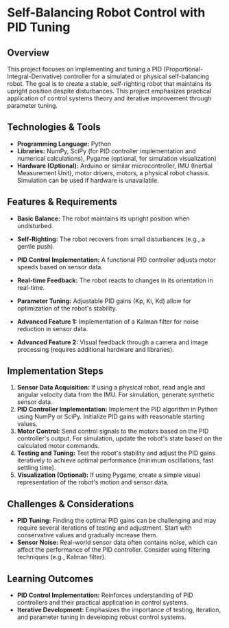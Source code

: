 # Self-Balancing Robot Control with PID Tuning

## Overview

This project focuses on implementing and tuning a PID (Proportional-Integral-Derivative) controller for a simulated or physical self-balancing robot. The goal is to create a stable, self-righting robot that maintains its upright position despite disturbances.  This project emphasizes practical application of control systems theory and iterative improvement through parameter tuning.

## Technologies & Tools

* **Programming Language:** Python
* **Libraries:**  NumPy, SciPy (for PID controller implementation and numerical calculations), Pygame (optional, for simulation visualization)
* **Hardware (Optional):** Arduino or similar microcontroller, IMU (Inertial Measurement Unit), motor drivers, motors, a physical robot chassis.  Simulation can be used if hardware is unavailable.

## Features & Requirements

- **Basic Balance:** The robot maintains its upright position when undisturbed.
- **Self-Righting:** The robot recovers from small disturbances (e.g., a gentle push).
- **PID Control Implementation:**  A functional PID controller adjusts motor speeds based on sensor data.
- **Real-time Feedback:** The robot reacts to changes in its orientation in real-time.
- **Parameter Tuning:** Adjustable PID gains (Kp, Ki, Kd) allow for optimization of the robot's stability.

- **Advanced Feature 1:** Implementation of a Kalman filter for noise reduction in sensor data.
- **Advanced Feature 2:**  Visual feedback through a camera and image processing (requires additional hardware and libraries).


## Implementation Steps

1. **Sensor Data Acquisition:**  If using a physical robot, read angle and angular velocity data from the IMU. For simulation, generate synthetic sensor data.
2. **PID Controller Implementation:**  Implement the PID algorithm in Python using NumPy or SciPy.  Initialize PID gains with reasonable starting values.
3. **Motor Control:**  Send control signals to the motors based on the PID controller's output.  For simulation, update the robot's state based on the calculated motor commands.
4. **Testing and Tuning:**  Test the robot's stability and adjust the PID gains iteratively to achieve optimal performance (minimum oscillations, fast settling time).
5. **Visualization (Optional):** If using Pygame, create a simple visual representation of the robot's motion and sensor data.


## Challenges & Considerations

- **PID Tuning:** Finding the optimal PID gains can be challenging and may require several iterations of testing and adjustment.  Start with conservative values and gradually increase them.
- **Sensor Noise:** Real-world sensor data often contains noise, which can affect the performance of the PID controller.  Consider using filtering techniques (e.g., Kalman filter).


## Learning Outcomes

- **PID Control Implementation:**  Reinforces understanding of PID controllers and their practical application in control systems.
- **Iterative Development:**  Emphasizes the importance of testing, iteration, and parameter tuning in developing robust control systems.

